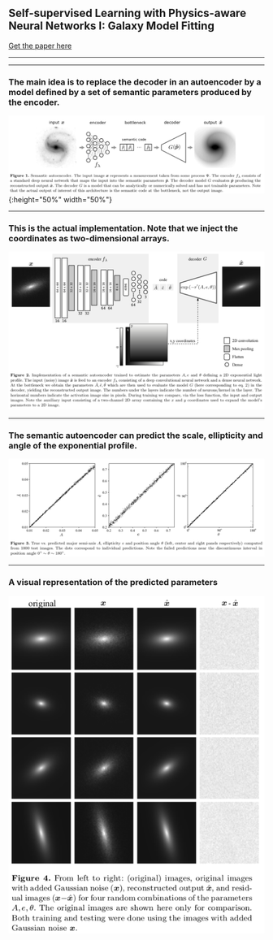 ## Self-supervised Learning with Physics-aware Neural Networks I: Galaxy Model Fitting


[Get the paper here](https://arxiv.org/abs/1907.03957)

***
***

### The main idea is to replace the decoder in an autoencoder by a model defined by a set of semantic parameters produced by the encoder.

![picture](images/figure-1.png){:height="50%" width="50%"}

***

### This is the actual implementation. Note that we inject the coordinates as two-dimensional arrays.

![picture](images/figure-2.png)

***

### The semantic autoencoder can predict the scale, ellipticity and angle of the exponential profile.

![picture](images/figure-3.png)

***

### A visual representation of the predicted parameters

![picture](images/figure-4.png)






